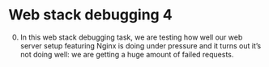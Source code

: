 # Web stack debugging 4
0. In this web stack debugging task, we are testing how well our web server setup featuring Nginx is doing under pressure and it turns out it’s not doing well: we are getting a huge amount of failed requests.